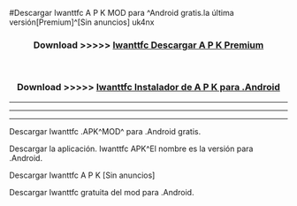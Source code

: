 #Descargar Iwanttfc  A P K MOD para ^Android gratis.la última versión[Premium]^[Sin anuncios] uk4nx



<div align="center">
<h3>Download >>>>> <a href="https://es-web.web.app/?es= Iwanttfc ">Iwanttfc  Descargar A P K Premium</a></h3><br>

<h3>Download >>>>> <a href="https://es-web.web.app/?es= Iwanttfc ">Iwanttfc  Instalador de A P K para .Android</a></h3>
</div>


----------------------------------------------------------

----------------------------------------------------------

----------------------------------------------------------

Descargar Iwanttfc  .APK^MOD^ para .Android gratis.

Descargar la aplicación. Iwanttfc  APK^El nombre es la versión para .Android.

Descargar Iwanttfc  A P K [Sin anuncios]

Descargar Iwanttfc  gratuita del mod para .Android.